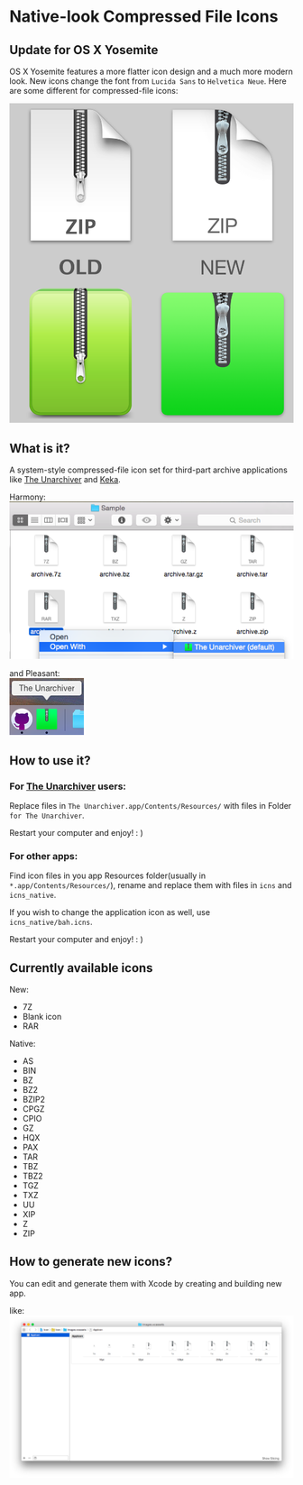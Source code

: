 
Native-look Compressed File Icons
======


Update for OS X Yosemite
------

OS X Yosemite features a more flatter icon design and a much more modern look. New icons change the font from `Lucida Sans` to  `Helvetica Neue`. Here are some different for compressed-file icons:

![Difference](ScreenShots/Screen%20Shot%204.png)


What is it?
------

A system-style compressed-file icon set for third-part archive applications like [The Unarchiver](https://itunes.apple.com/us/app/the-unarchiver/id425424353) and [Keka](http://www.kekaosx.com/).

Harmony:  
![Inside Finder.app](ScreenShots/Screen%20Shot%201.png)

and Pleasant:  
![Notification](ScreenShots/Screen%20Shot%202.png)


How to use it?
------

### For [The Unarchiver](https://itunes.apple.com/us/app/the-unarchiver/id425424353) users:   

Replace files in `The Unarchiver.app/Contents/Resources/`
with files in Folder `for The Unarchiver`.  

Restart your computer and enjoy! : )


### For other apps:

Find icon files in you app Resources folder(usually in `*.app/Contents/Resources/`), rename and replace them with files in `icns` and `icns_native`.  

If you wish to change the application icon as well, use `icns_native/bah.icns`.  


Restart your computer and enjoy! : )


Currently available icons
------

New:

- 7Z
- Blank icon
- RAR

Native:

- AS
- BIN
- BZ
- BZ2
- BZIP2
- CPGZ
- CPIO
- GZ
- HQX
- PAX
- TAR
- TBZ
- TBZ2
- TGZ
- TXZ
- UU
- XIP
- Z
- ZIP


How to generate new icons?
------

You can edit and generate them with Xcode by creating and building new app.

like:
![Icon Generating](ScreenShots/Screen%20Shot%203.png)